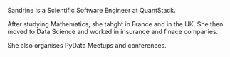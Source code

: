 Sandrine is a Scientific Software Engineer at QuantStack. 

After studying Mathematics, she tahght in France and in the UK. She then moved to Data Science and worked in insurance and finace companies.

She also organises PyData Meetups and conferences.